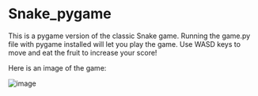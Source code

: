 # Snake_pygame

This is a pygame version of the classic Snake game. Running the game.py file with pygame installed will let you play the game. Use WASD keys to move and eat the fruit to increase your score!

Here is an image of the game:

![image](https://user-images.githubusercontent.com/70165325/123559262-8a2d7800-d760-11eb-8a44-3592d072baac.png)
